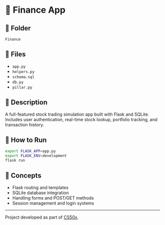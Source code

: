 # 💸 Finance App

## 📁 Folder
`Finance`

## 📄 Files
- `app.py`
- `helpers.py`
- `schema.sql`
- `db.py`
- `pillar.py`

## 📝 Description
A full-featured stock trading simulation app built with Flask and SQLite. Includes user authentication, real-time stock lookup, portfolio tracking, and transaction history.

## 🚀 How to Run
```bash
export FLASK_APP=app.py
export FLASK_ENV=development
flask run
```

## 🧠 Concepts
- Flask routing and templates
- SQLite database integration
- Handling forms and POST/GET methods
- Session management and login systems

---

Project developed as part of [CS50x](https://cs50.harvard.edu/x/).